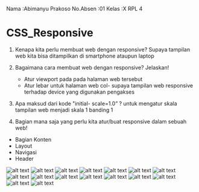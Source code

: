 Nama      :Abimanyu Prakoso
No.Absen  :01
Kelas     :X RPL 4

# CSS_Responsive
1. Kenapa kita perlu membuat web dengan responsive?
Supaya tampilan web kita bisa ditampilkan di smartphone ataupun laptop 

2. Bagaimana cara membuat web dengan responsive? Jelaskan!
    - Atur viewport pada pada halaman web tersebut
    - Atur lebar untuk halaman web col- supaya tampilan web responsive terhadap device yang digunakan pengakses
3. Apa maksud dari kode "initial- scale=1.0” ?
  untuk mengatur skala tampilan web menjadi skala 1 banding 1

4. Bagian mana saja yang perlu kita atur/buat responsive dalam sebuah web!
  * Bagian Konten
  * Layout
  * Navigasi 
  * Header


![alt text](https://github.com/Abimanyu02XR4/CSS_Responsive/blob/master/1.png?raw=true)
![alt text](https://github.com/Abimanyu02XR4/CSS_Responsive/blob/master/2.png?raw=true)
![alt text](https://github.com/Abimanyu02XR4/CSS_Responsive/blob/master/3.png?raw=true)
![alt text](https://github.com/Abimanyu02XR4/CSS_Responsive/blob/master/4.png?raw=true)
![alt text](https://github.com/Abimanyu02XR4/CSS_Responsive/blob/master/5.png?raw=true)
![alt text](https://github.com/Abimanyu02XR4/CSS_Responsive/blob/master/6.png?raw=true)
![alt text](https://github.com/Abimanyu02XR4/CSS_Responsive/blob/master/7.png?raw=true)
![alt text](https://github.com/Abimanyu02XR4/CSS_Responsive/blob/master/8.png?raw=true)
![alt text](https://github.com/Abimanyu02XR4/CSS_Responsive/blob/master/9.png?raw=true)
![alt text](https://github.com/Abimanyu02XR4/CSS_Responsive/blob/master/10.png?raw=true)
![alt text](https://github.com/Abimanyu02XR4/CSS_Responsive/blob/master/11.png?raw=true)
![alt text](https://github.com/Abimanyu02XR4/CSS_Responsive/blob/master/12.png?raw=true)
![alt text](https://github.com/Abimanyu02XR4/CSS_Responsive/blob/master/13.png?raw=true)
![alt text](https://github.com/Abimanyu02XR4/CSS_Responsive/blob/master/14.png?raw=true)
![alt text](https://github.com/Abimanyu02XR4/CSS_Responsive/blob/master/Screenshot%20(66).png?raw=true)
![alt text](https://github.com/Abimanyu02XR4/CSS_Responsive/blob/master/Screenshot%20(67).png?raw=true)
